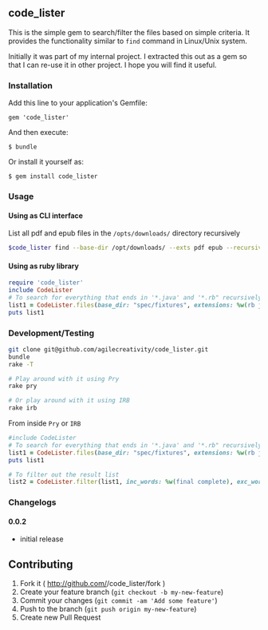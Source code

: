 ## code_lister

This is the simple gem to search/filter the files based on simple criteria.
It provides the functionality similar to `find` command in Linux/Unix system.

Initially it was part of my internal project. I extracted this out as a gem so
that I can re-use it in other project. I hope you will find it useful.

### Installation

Add this line to your application's Gemfile:

    gem 'code_lister'

And then execute:

    $ bundle

Or install it yourself as:

    $ gem install code_lister

### Usage

#### Using as CLI interface

List all pdf and epub files in the `/opts/downloads/` directory recursively

```sh
$code_lister find --base-dir /opt/downloads/ --exts pdf epub --recursive
```
#### Using as ruby library

```ruby
require 'code_lister'
include CodeLister
# To search for everything that ends in '*.java' and '*.rb" recursively
list1 = CodeLister.files(base_dir: "spec/fixtures", extensions: %w(rb java), recursive: true)
puts list1
```

### Development/Testing

```sh
git clone git@github.com/agilecreativity/code_lister.git
bundle
rake -T

# Play around with it using Pry
rake pry

# Or play around with it using IRB
rake irb
```

From inside `Pry` or `IRB`

```ruby
#include CodeLister
# To search for everything that ends in '*.java' and '*.rb" recursively
list1 = CodeLister.files(base_dir: "spec/fixtures", extensions: %w(rb java), recursive: true)
puts list1

# To filter out the result list
list2 = CodeLister.filter(list1, inc_words: %w(final complete), exc_words: %w(demo test))
```
### Changelogs

#### 0.0.2

- initial release

## Contributing

1. Fork it ( http://github.com/<my-github-username>/code_lister/fork )
2. Create your feature branch (`git checkout -b my-new-feature`)
3. Commit your changes (`git commit -am 'Add some feature'`)
4. Push to the branch (`git push origin my-new-feature`)
5. Create new Pull Request
